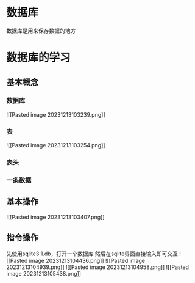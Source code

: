 # 数据库
数据库是用来保存数据的地方
# 数据库的学习
## 基本概念
### 数据库
![[Pasted image 20231213103239.png]]
### 表
![[Pasted image 20231213103254.png]]
### 表头

### 一条数据

## 基本操作
![[Pasted image 20231213103407.png]]
## 指令操作
先使用sqlite3 1.db，打开一个数据库
然后在sqlite界面直接输入即可交互
![[Pasted image 20231213104436.png]]
![[Pasted image 20231213104939.png]]
![[Pasted image 20231213104958.png]]
![[Pasted image 20231213105438.png]]
